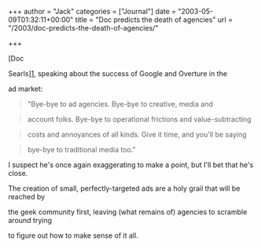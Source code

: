 +++
author = "Jack"
categories = ["Journal"]
date = "2003-05-09T01:32:11+00:00"
title = "Doc predicts the death of agencies"
url = "/2003/doc-predicts-the-death-of-agencies/"

+++

[Doc
  

  
Searls][1], speaking about the success of Google and Overture in the
  

  
ad market:



> "Bye-bye to ad agencies. Bye-bye to creative, media and
  
> 
  
> account folks. Bye-bye to operational frictions and value-subtracting
  
> 
  
> costs and annoyances of all kinds. Give it time, and you'll be saying
  
> 
  
> bye-bye to traditional media too."

  
> 

I suspect he's once again exaggerating to make a point, but I'll bet that he's close.
  

  
The creation of small, perfectly-targeted ads are a holy grail that will be reached by
  

  
the geek community first, leaving (what remains of) agencies to scramble around trying
  

  
to figure out how to make sense of it all.

 [1]: //www.nytimes.com/library/magazine/home/20000813mag-boombox.html"